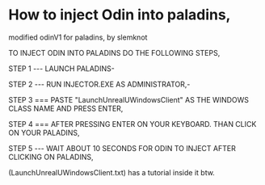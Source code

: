 # How to inject Odin into paladins,
modified odinV1 for paladins, by slemknot

TO INJECT ODIN INTO PALADINS DO THE FOLLOWING STEPS,

STEP 1 --- LAUNCH PALADINS-

STEP 2 --- RUN INJECTOR.EXE AS ADMINISTRATOR,-

STEP 3 === PASTE "LaunchUnrealUWindowsClient" AS THE WINDOWS CLASS NAME AND PRESS ENTER,

STEP 4 === AFTER PRESSING ENTER ON YOUR KEYBOARD. THAN CLICK ON YOUR PALADINS,

STEP 5 --- WAIT ABOUT 10 SECONDS FOR ODIN TO INJECT AFTER CLICKING ON PALADINS,

(LaunchUnrealUWindowsClient.txt) has a tutorial inside it btw.
